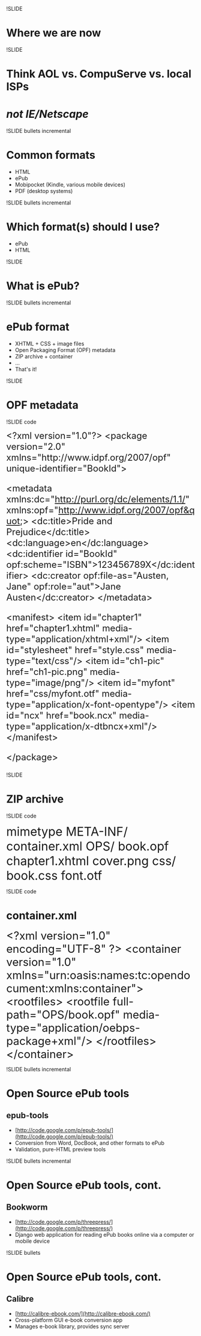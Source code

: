 !SLIDE

# Where we are now #

!SLIDE

# Think AOL vs. CompuServe vs. local ISPs #
# _not IE/Netscape_ #

!SLIDE bullets incremental

# Common formats #

* HTML
* ePub
* Mobipocket (Kindle, various mobile devices)
* PDF (desktop systems)

!SLIDE bullets incremental

# Which format(s) should I use? #

* ePub
* HTML

!SLIDE 

# What is ePub? #

!SLIDE bullets incremental

# ePub format #

* XHTML + CSS + image files
* Open Packaging Format (OPF) metadata
* ZIP archive + container
* ...
* That's it!

!SLIDE

# OPF metadata

!SLIDE code

<div style="font-size: 18pt;">
&lt;?xml version=&quot;1.0&quot;?&gt;
&lt;package version=&quot;2.0&quot; 
 xmlns=&quot;http://www.idpf.org/2007/opf&quot; unique-identifier=&quot;BookId&quot;&gt;
 
 &lt;metadata xmlns:dc=&quot;http://purl.org/dc/elements/1.1/&quot; 
  xmlns:opf=&quot;http://www.idpf.org/2007/opf&quot;&gt;
  &lt;dc:title&gt;Pride and Prejudice&lt;/dc:title&gt;
  &lt;dc:language&gt;en&lt;/dc:language&gt;
  &lt;dc:identifier id=&quot;BookId&quot; opf:scheme=&quot;ISBN&quot;&gt;123456789X&lt;/dc:identifier&gt;
   &lt;dc:creator opf:file-as=&quot;Austen, Jane&quot; 
    opf:role=&quot;aut&quot;&gt;Jane Austen&lt;/dc:creator&gt;
 &lt;/metadata&gt;
 
 &lt;manifest&gt;
  &lt;item id=&quot;chapter1&quot; href=&quot;chapter1.xhtml&quot; 
   media-type=&quot;application/xhtml+xml&quot;/&gt;
  &lt;item id=&quot;stylesheet&quot; href=&quot;style.css&quot; 
   media-type=&quot;text/css&quot;/&gt;
  &lt;item id=&quot;ch1-pic&quot; href=&quot;ch1-pic.png&quot; 
   media-type=&quot;image/png&quot;/&gt;
  &lt;item id=&quot;myfont&quot; href=&quot;css/myfont.otf&quot; 
   media-type=&quot;application/x-font-opentype&quot;/&gt;
  &lt;item id=&quot;ncx&quot; href=&quot;book.ncx&quot; 
   media-type=&quot;application/x-dtbncx+xml&quot;/&gt;
 &lt;/manifest&gt;
 
&lt;/package&gt;
</div>

!SLIDE

# ZIP archive

!SLIDE code

<div style="font-size: 24pt;">
mimetype
META-INF/
  container.xml
OPS/
  book.opf
  chapter1.xhtml
  cover.png
  css/
    book.css
    font.otf
</div>

!SLIDE code

# container.xml #

<div style="font-size: 22pt;">
&lt;?xml version=&quot;1.0&quot; encoding=&quot;UTF-8&quot; ?&gt;
&lt;container version=&quot;1.0&quot; 
 xmlns=&quot;urn:oasis:names:tc:opendocument:xmlns:container&quot;&gt;
  &lt;rootfiles&gt;
    &lt;rootfile full-path=&quot;OPS/book.opf&quot; 
     media-type=&quot;application/oebps-package+xml&quot;/&gt;
  &lt;/rootfiles&gt;
&lt;/container&gt;
</div>

!SLIDE bullets incremental

# Open Source ePub tools #

## epub-tools ##

* [http://code.google.com/p/epub-tools/](http://code.google.com/p/epub-tools/) 
* Conversion from Word, DocBook, and other formats to ePub
* Validation, pure-HTML preview tools

!SLIDE bullets incremental

# Open Source ePub tools, cont. #

## Bookworm ##

* [http://code.google.com/p/threepress/](http://code.google.com/p/threepress/)
* Django web application for reading ePub books online via a computer or mobile device

!SLIDE bullets

# Open Source ePub tools, cont. #

## Calibre ##

* [http://calibre-ebook.com/](http://calibre-ebook.com/)
* Cross-platform GUI e-book conversion app
* Manages e-book library, provides sync server
